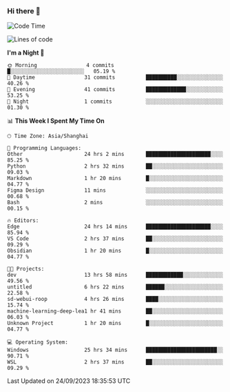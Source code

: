 ### Hi there 👋

<!--
**GwenKaplan/GwenKaplan** is a ✨ _special_ ✨ repository because its `README.md` (this file) appears on your GitHub profile.

Here are some ideas to get you started:

- 🔭 I’m currently working on ...
- 🌱 I’m currently learning ...
- 👯 I’m looking to collaborate on ...
- 🤔 I’m looking for help with ...
- 💬 Ask me about ...
- 📫 How to reach me: ...
- 😄 Pronouns: ...
- ⚡ Fun fact: ...
-->

<!--START_SECTION:waka-->
![Code Time](http://img.shields.io/badge/Code%20Time-600%20hrs%2030%20mins-blue)

![Lines of code](https://img.shields.io/badge/From%20Hello%20World%20I%27ve%20Written-113.1%20thousand%20lines%20of%20code-blue)

**I'm a Night 🦉** 

```text
🌞 Morning                4 commits           █░░░░░░░░░░░░░░░░░░░░░░░░   05.19 % 
🌆 Daytime                31 commits          ██████████░░░░░░░░░░░░░░░   40.26 % 
🌃 Evening                41 commits          █████████████░░░░░░░░░░░░   53.25 % 
🌙 Night                  1 commits           ░░░░░░░░░░░░░░░░░░░░░░░░░   01.30 % 
```


📊 **This Week I Spent My Time On** 

```text
🕑︎ Time Zone: Asia/Shanghai

💬 Programming Languages: 
Other                    24 hrs 2 mins       █████████████████████░░░░   85.25 % 
Python                   2 hrs 32 mins       ██░░░░░░░░░░░░░░░░░░░░░░░   09.03 % 
Markdown                 1 hr 20 mins        █░░░░░░░░░░░░░░░░░░░░░░░░   04.77 % 
Figma Design             11 mins             ░░░░░░░░░░░░░░░░░░░░░░░░░   00.68 % 
Bash                     2 mins              ░░░░░░░░░░░░░░░░░░░░░░░░░   00.15 % 

🔥 Editors: 
Edge                     24 hrs 14 mins      █████████████████████░░░░   85.94 % 
VS Code                  2 hrs 37 mins       ██░░░░░░░░░░░░░░░░░░░░░░░   09.29 % 
Obsidian                 1 hr 20 mins        █░░░░░░░░░░░░░░░░░░░░░░░░   04.77 % 

🐱‍💻 Projects: 
dev                      13 hrs 58 mins      ████████████░░░░░░░░░░░░░   49.56 % 
untitled                 6 hrs 22 mins       ██████░░░░░░░░░░░░░░░░░░░   22.58 % 
sd-webui-roop            4 hrs 26 mins       ████░░░░░░░░░░░░░░░░░░░░░   15.74 % 
machine-learning-deep-lea1 hr 41 mins        ██░░░░░░░░░░░░░░░░░░░░░░░   06.03 % 
Unknown Project          1 hr 20 mins        █░░░░░░░░░░░░░░░░░░░░░░░░   04.77 % 

💻 Operating System: 
Windows                  25 hrs 34 mins      ███████████████████████░░   90.71 % 
WSL                      2 hrs 37 mins       ██░░░░░░░░░░░░░░░░░░░░░░░   09.29 % 
```


 Last Updated on 24/09/2023 18:35:53 UTC
<!--END_SECTION:waka-->
